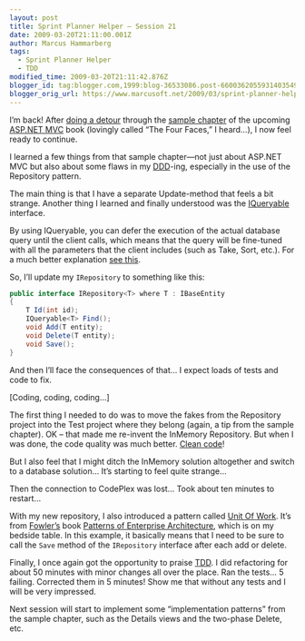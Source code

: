 ```yaml
---
layout: post
title: Sprint Planner Helper – Session 21
date: 2009-03-20T21:11:00.001Z
author: Marcus Hammarberg
tags:
  - Sprint Planner Helper
  - TDD
modified_time: 2009-03-20T21:11:42.876Z
blogger_id: tag:blogger.com,1999:blog-36533086.post-6600362055931403549
blogger_orig_url: https://www.marcusoft.net/2009/03/sprint-planner-helper-session-21.html
---
```


I’m back! After [doing a detour](https://www.marcusoft.net/2009/03/aspnet-mvc-nerd-dinner-example.html) through the [sample chapter](http://aspnetmvcbook.s3.amazonaws.com/aspnetmvc-nerdinner_v1.pdf) of the upcoming [ASP.NET MVC](http://www.asp.net/mvc/) book (lovingly called “The Four Faces,” I heard…), I now feel ready to continue.

I learned a few things from that sample chapter—not just about ASP.NET MVC but also about some flaws in my [DDD](http://en.wikipedia.org/wiki/Domain-driven_design)-ing, especially in the use of the Repository pattern.

The main thing is that I have a separate Update-method that feels a bit strange. Another thing I learned and finally understood was the [IQueryable](http://msdn.microsoft.com/en-us/library/system.linq.iqueryable.aspx) interface.

By using IQueryable, you can defer the execution of the actual database query until the client calls, which means that the query will be fine-tuned with all the parameters that the client includes (such as Take, Sort, etc.). For a much better explanation [see this](http://msdn.microsoft.com/en-us/library/system.linq.iqueryable.aspx).

So, I’ll update my `IRepository` to something like this:

```csharp
public interface IRepository<T> where T : IBaseEntity
{
    T Id(int id);
    IQueryable<T> Find();
    void Add(T entity);
    void Delete(T entity);
    void Save();
}
```

And then I’ll face the consequences of that… I expect loads of tests and code to fix.

[Coding, coding, coding…]

The first thing I needed to do was to move the fakes from the Repository project into the Test project where they belong (again, a tip from the sample chapter). OK – that made me re-invent the InMemory Repository. But when I was done, the code quality was much better. [Clean code](http://www.amazon.com/Clean-Code-Handbook-Software-Craftsmanship/dp/0132350882)!

But I also feel that I might ditch the InMemory solution altogether and switch to a database solution… It’s starting to feel quite strange…

Then the connection to CodePlex was lost… Took about ten minutes to restart…

With my new repository, I also introduced a pattern called [Unit Of Work](http://martinfowler.com/eaaCatalog/unitOfWork.html). It’s from [Fowler’s](http://martinfowler.com/) book [Patterns of Enterprise Architecture](http://martinfowler.com/books.html), which is on my bedside table. In this example, it basically means that I need to be sure to call the `Save` method of the `IRepository` interface after each add or delete.

Finally, I once again got the opportunity to praise [TDD](http://en.wikipedia.org/wiki/Test-driven_development). I did refactoring for about 50 minutes with minor changes all over the place. Ran the tests… 5 failing. Corrected them in 5 minutes! Show me that without any tests and I will be very impressed.

Next session will start to implement some “implementation patterns” from the sample chapter, such as the Details views and the two-phase Delete, etc.